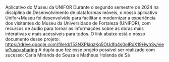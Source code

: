 Aplicativo do Museu da UNIFOR
Durante o segundo semestre de 2024 na disciplina de Desenvolvimento de plataformas móveis, o nosso aplicativo Unifor+Museu foi desenvolvido para facilitar e modernizar a experiência dos visitantes do Museu da Universidade de Fortaleza (UNIFOR), com recursos de áudio para tornar as informações sobre as obras mais interativas e mais acessíveis para todos. 
O link abaixo está o nosso documento desse projeto:
https://drive.google.com/file/d/153NXPkiqzKq5OUdfq4s0oIRxX19HwhSv/view?usp=sharing
A dupla que fez esse projeto possível ser realizado com sucesso:
Carla Miranda de Souza e Matheus Holanda de Sá
